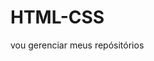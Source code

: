 # HTML-CSS
 
 vou gerenciar meus repósitórios

<a href="https://sauljunior2008.github.io/HTML-CSS/">